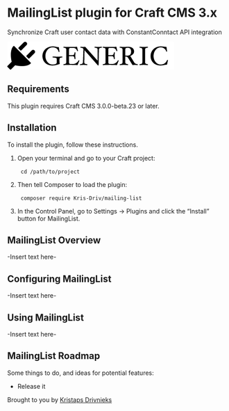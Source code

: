 # MailingList plugin for Craft CMS 3.x

Synchronize Craft user contact data with ConstantConntact API integration

![Screenshot](resources/img/plugin-logo.png)

## Requirements

This plugin requires Craft CMS 3.0.0-beta.23 or later.

## Installation

To install the plugin, follow these instructions.

1. Open your terminal and go to your Craft project:

        cd /path/to/project

2. Then tell Composer to load the plugin:

        composer require Kris-Driv/mailing-list

3. In the Control Panel, go to Settings → Plugins and click the “Install” button for MailingList.

## MailingList Overview

-Insert text here-

## Configuring MailingList

-Insert text here-

## Using MailingList

-Insert text here-

## MailingList Roadmap

Some things to do, and ideas for potential features:

* Release it

Brought to you by [Kristaps Drivnieks](https://github.com/Kris-Driv)
